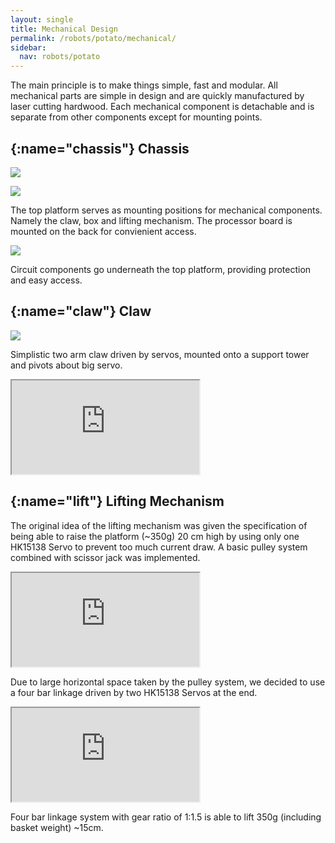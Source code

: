 ```yaml
---
layout: single
title: Mechanical Design
permalink: /robots/potato/mechanical/
sidebar:
  nav: robots/potato
---
```


The main principle is to make things simple, fast and modular. All mechanical parts are simple in design and are quickly manufactured by laser cutting hardwood. Each mechanical component is detachable and is separate from other components except for mounting points.

## [](){:name="chassis"} Chassis

![][chassis final]

![][chassis front]

The top platform serves as mounting positions for mechanical components. Namely the claw, box and lifting mechanism. The processor board is mounted on the back for convienient access.

![][chassis electrical]

Circuit components go underneath the top platform, providing protection and easy access.

## [](){:name="claw"} Claw

![][claw]

Simplistic two arm claw driven by servos, mounted onto a support tower and pivots about big servo.

<iframe src="https://www.youtube.com/embed/lddlhldNePk" allowfullscreen></iframe>

## [](){:name="lift"} Lifting Mechanism

The original idea of the lifting mechanism was given the specification of being able to raise the platform (~350g) 20 cm high by using only one HK15138 Servo to prevent too much current draw. A basic pulley system combined with scissor jack was implemented.

<iframe src="https://www.youtube.com/embed/hudy5wKKXcA" allowfullscreen></iframe>

Due to large horizontal space taken by the pulley system, we decided to use a four bar linkage driven by two HK15138 Servos at the end.

<iframe src="https://www.youtube.com/embed/eLR8YD-Sv1I" allowfullscreen></iframe>

Four bar linkage system with gear ratio of 1:1.5 is able to lift 350g (including basket weight) ~15cm.

[chassis final]: /assets/images/robots/potato/FinalPrototypeCAD.png
[chassis front]: /assets/images/robots/potato/ChassiFrontView.JPG
[chassis electrical]: /assets/images/robots/potato/Elec.JPG
[claw]: /assets/images/robots/potato/claw.JPG
